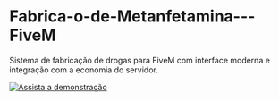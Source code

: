 # Fabrica-o-de-Metanfetamina---FiveM
Sistema de fabricação de drogas para FiveM com interface moderna e integração com a economia do servidor.

[![Assista a demonstração](https://img.youtube.com/vi/ID_DO_VIDEO/hqdefault.jpg)](https://cdn.discordapp.com/attachments/1056776724219711578/1376652097159958648/Desktop_2025.05.26_-_16.56.14.02.mp4?ex=68376c2c&is=68361aac&hm=4c9969b7aaac0c1cff8c5d850826b76429342881c2c09282d41b158eb1ed068e&)
